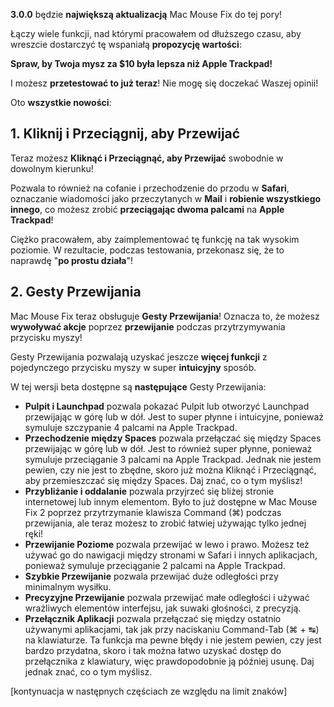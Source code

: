 **3.0.0** będzie **największą aktualizacją** Mac Mouse Fix do tej pory!

Łączy wiele funkcji, nad którymi pracowałem od dłuższego czasu, aby wreszcie dostarczyć tę wspaniałą **propozycję wartości**:

**Spraw, by Twoja mysz za $10 była lepsza niż Apple Trackpad!**

I możesz **przetestować to już teraz**! Nie mogę się doczekać Waszej opinii!

Oto **wszystkie nowości**:

## 1. Kliknij i Przeciągnij, aby Przewijać

Teraz możesz **Kliknąć i Przeciągnąć, aby Przewijać** swobodnie w dowolnym kierunku!

Pozwala to również na cofanie i przechodzenie do przodu w **Safari**, oznaczanie wiadomości jako przeczytanych w **Mail** i **robienie wszystkiego innego**, co możesz zrobić **przeciągając dwoma palcami** na **Apple Trackpad**!

Ciężko pracowałem, aby zaimplementować tę funkcję na tak wysokim poziomie. W rezultacie, podczas testowania, przekonasz się, że to naprawdę "**po prostu działa**"!

## 2. Gesty Przewijania

Mac Mouse Fix teraz obsługuje **Gesty Przewijania**!
Oznacza to, że możesz **wywoływać akcje** poprzez **przewijanie** podczas przytrzymywania przycisku myszy!

Gesty Przewijania pozwalają uzyskać jeszcze **więcej funkcji** z pojedynczego przycisku myszy w super **intuicyjny** sposób.

W tej wersji beta dostępne są **następujące** Gesty Przewijania:

  - **Pulpit i Launchpad** pozwala pokazać Pulpit lub otworzyć Launchpad przewijając w górę lub w dół. Jest to super płynne i intuicyjne, ponieważ symuluje szczypanie 4 palcami na Apple Trackpad.
  - **Przechodzenie między Spaces** pozwala przełączać się między Spaces przewijając w górę lub w dół. Jest to również super płynne, ponieważ symuluje przeciąganie 3 palcami na Apple Trackpad. Jednak nie jestem pewien, czy nie jest to zbędne, skoro już można Kliknąć i Przeciągnąć, aby przemieszczać się między Spaces. Daj znać, co o tym myślisz!
  - **Przybliżanie i oddalanie** pozwala przyjrzeć się bliżej stronie internetowej lub innym elementom. Było to już dostępne w Mac Mouse Fix 2 poprzez przytrzymanie klawisza Command (⌘) podczas przewijania, ale teraz możesz to zrobić łatwiej używając tylko jednej ręki!
  - **Przewijanie Poziome** pozwala przewijać w lewo i prawo. Możesz też używać go do nawigacji między stronami w Safari i innych aplikacjach, ponieważ symuluje przeciąganie 2 palcami na Apple Trackpad.
  - **Szybkie Przewijanie** pozwala przewijać duże odległości przy minimalnym wysiłku.
  - **Precyzyjne Przewijanie** pozwala przewijać małe odległości i używać wrażliwych elementów interfejsu, jak suwaki głośności, z precyzją.
  - **Przełącznik Aplikacji** pozwala przełączać się między ostatnio używanymi aplikacjami, tak jak przy naciskaniu Command-Tab (⌘ + ↹) na klawiaturze. Ta funkcja ma pewne błędy i nie jestem pewien, czy jest bardzo przydatna, skoro i tak można łatwo uzyskać dostęp do przełącznika z klawiatury, więc prawdopodobnie ją później usunę. Daj jednak znać, co o tym myślisz.

[kontynuacja w następnych częściach ze względu na limit znaków]